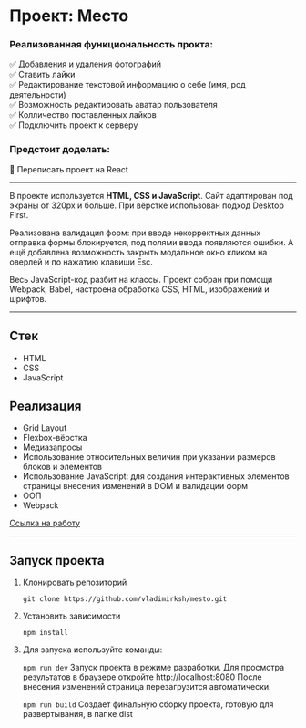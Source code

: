 # Проект: Место


### Реализованная функциональность прокта: ###

:white_check_mark: Добавления и удаления фотографий    
:white_check_mark: Ставить лайки    
:white_check_mark: Редактирование текстовой информацию о себе (имя, род деятельности)    
:white_check_mark: Возможность редактировать аватар пользователя    
:white_check_mark: Колличество поставленных лайков    
:white_check_mark: Подключить проект к серверу    

### Предстоит доделать: ###
:black_square_button: Переписать проект на React

____
В проекте используется **HTML, CSS и JavaScript**. Сайт адаптирован под экраны от 320px и больше.
При вёрстке использован подход Desktop First.

Реализована валидация форм: при вводе некорректных данных отправка формы блокируется, под полями ввода появляются ошибки. А ещё добавлена возможность закрыть модальное окно кликом на оверлей и по нажатию клавиши Esc.

Весь JavaScript-код разбит на классы. Проект собран при помощи Webpack, Babel, настроена обработка CSS, HTML, изображений и шрифтов.

___
## Стек
+ HTML
+ CSS
+ JavaScript


## Реализация
+ Grid Layout
+ Flexbox-вёрстка
+ Медиазапросы
+ Использование относительных величин при указании размеров блоков и элементов
+ Использование JavaScript: для создания интерактивных элементов страницы внесения изменений в DOM и валидации форм
+ ООП
+ Webpack

[Ссылка на работу](https://vladimirksh.github.io/mesto/)
___

## Запуск проекта ##

1. Клонировать репозиторий

    ```git clone https://github.com/vladimirksh/mesto.git```

2. Установить зависимости

    ```npm install```

3. Для запуска используйте команды:

    ```npm run dev```
  Запуск проекта в режиме разработки. Для просмотра результатов в браузере откройте http://localhost:8080 После внесения изменений страница перезагрузится автоматически.

    ```npm run build```
  Создает финальную сборку проекта, готовую для развертывания, в папке dist